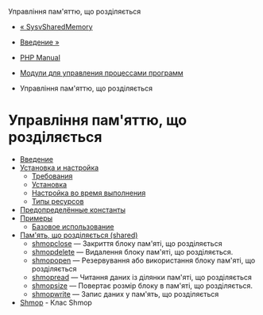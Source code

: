 Управління пам'яттю, що розділяється

-   [« SysvSharedMemory](class.sysvsharedmemory.html)
    
-   [Введение »](intro.shmop.html)
    
-   [PHP Manual](index.html)
    
-   [Модули для управления процессами программ](refs.fileprocess.process.html)
    
-   Управління пам'яттю, що розділяється
    

# Управління пам'яттю, що розділяється

-   [Введение](intro.shmop.html)
-   [Установка и настройка](shmop.setup.html)
    -   [Требования](shmop.requirements.html)
    -   [Установка](shmop.installation.html)
    -   [Настройка во время выполнения](shmop.configuration.html)
    -   [Типы ресурсов](shmop.resources.html)
-   [Предопределённые константы](shmop.constants.html)
-   [Примеры](shmop.examples.html)
    -   [Базовое использование](shmop.examples-basic.html)
-   [Пам'ять, що розділяється (shared)](ref.shmop.html)
    -   [shmopclose](function.shmop-close.html) — Закриття блоку пам'яті, що розділяється
    -   [shmopdelete](function.shmop-delete.html) — Видалення блоку пам'яті, що розділяється.
    -   [shmopopen](function.shmop-open.html) — Резервування або використання блоку пам'яті, що розділяється
    -   [shmopread](function.shmop-read.html) — Читання даних із ділянки пам'яті, що розділяється
    -   [shmopsize](function.shmop-size.html) — Повертає розмір блоку в пам'яті, що розділяється.
    -   [shmopwrite](function.shmop-write.html) — Запис даних у пам'ять, що розділяється
-   [Shmop](class.shmop.html) - Клас Shmop